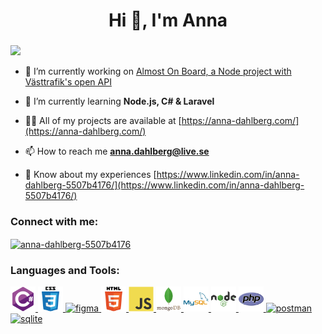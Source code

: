<h1 align="center">Hi 👋, I'm Anna</h1>
<h3 align="center"></h3>

![](https://media3.giphy.com/media/v1.Y2lkPTc5MGI3NjExZWN5dXl6Z3V0eGl1MzFudTlpZTE0dWd1eXQ4OGFhb2syYzFrYTZtaiZlcD12MV9pbnRlcm5hbF9naWZfYnlfaWQmY3Q9Zw/9MJgsA8L9VrpgyoALs/giphy.gif)

- 🔭 I’m currently working on [Almost On Board, a Node project with Västtrafik's open API](https://github.com/anna-dahlberg/AlmostOnBoard)

- 🌱 I’m currently learning **Node.js, C# & Laravel**

- 👨‍💻 All of my projects are available at [https://anna-dahlberg.com/](https://anna-dahlberg.com/)

- 📫 How to reach me **anna.dahlberg@live.se**

- 📄 Know about my experiences [https://www.linkedin.com/in/anna-dahlberg-5507b4176/](https://www.linkedin.com/in/anna-dahlberg-5507b4176/)

<h3 align="left">Connect with me:</h3>
<p align="left">
<a href="https://linkedin.com/in/anna-dahlberg-5507b4176" target="blank"><img align="center" src="https://raw.githubusercontent.com/rahuldkjain/github-profile-readme-generator/master/src/images/icons/Social/linked-in-alt.svg" alt="anna-dahlberg-5507b4176" height="30" width="40" /></a>
</p>

<h3 align="left">Languages and Tools:</h3>
<p align="left"> <a href="https://www.w3schools.com/cs/" target="_blank" rel="noreferrer"> <img src="https://raw.githubusercontent.com/devicons/devicon/master/icons/csharp/csharp-original.svg" alt="csharp" width="40" height="40"/> </a> <a href="https://www.w3schools.com/css/" target="_blank" rel="noreferrer"> <img src="https://raw.githubusercontent.com/devicons/devicon/master/icons/css3/css3-original-wordmark.svg" alt="css3" width="40" height="40"/> </a> <a href="https://www.figma.com/" target="_blank" rel="noreferrer"> <img src="https://www.vectorlogo.zone/logos/figma/figma-icon.svg" alt="figma" width="40" height="40"/> </a> <a href="https://www.w3.org/html/" target="_blank" rel="noreferrer"> <img src="https://raw.githubusercontent.com/devicons/devicon/master/icons/html5/html5-original-wordmark.svg" alt="html5" width="40" height="40"/> </a> <a href="https://developer.mozilla.org/en-US/docs/Web/JavaScript" target="_blank" rel="noreferrer"> <img src="https://raw.githubusercontent.com/devicons/devicon/master/icons/javascript/javascript-original.svg" alt="javascript" width="40" height="40"/> </a> <a href="https://www.mongodb.com/" target="_blank" rel="noreferrer"> <img src="https://raw.githubusercontent.com/devicons/devicon/master/icons/mongodb/mongodb-original-wordmark.svg" alt="mongodb" width="40" height="40"/> </a> <a href="https://www.mysql.com/" target="_blank" rel="noreferrer"> <img src="https://raw.githubusercontent.com/devicons/devicon/master/icons/mysql/mysql-original-wordmark.svg" alt="mysql" width="40" height="40"/> </a> <a href="https://nodejs.org" target="_blank" rel="noreferrer"> <img src="https://raw.githubusercontent.com/devicons/devicon/master/icons/nodejs/nodejs-original-wordmark.svg" alt="nodejs" width="40" height="40"/> </a> <a href="https://www.php.net" target="_blank" rel="noreferrer"> <img src="https://raw.githubusercontent.com/devicons/devicon/master/icons/php/php-original.svg" alt="php" width="40" height="40"/> </a> <a href="https://postman.com" target="_blank" rel="noreferrer"> <img src="https://www.vectorlogo.zone/logos/getpostman/getpostman-icon.svg" alt="postman" width="40" height="40"/> </a> <a href="https://www.sqlite.org/" target="_blank" rel="noreferrer"> <img src="https://www.vectorlogo.zone/logos/sqlite/sqlite-icon.svg" alt="sqlite" width="40" height="40"/> </a> </p>
